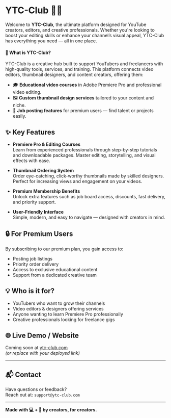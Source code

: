 # YTC-Club 🎥✨

Welcome to **YTC-Club**, the ultimate platform designed for YouTube creators, editors, and creative professionals. Whether you're looking to boost your editing skills or enhance your channel’s visual appeal, YTC-Club has everything you need — all in one place.

#### 🚀 What is YTC-Club?

YTC-Club is a creative hub built to support YouTubers and freelancers with high-quality tools, services, and training. This platform connects video editors, thumbnail designers, and content creators, offering them:

- 🎓 **Educational video courses** in Adobe Premiere Pro and professional video editing.
- 🖼️ **Custom thumbnail design services** tailored to your content and niche.
- 📢 **Job posting features** for premium users — find talent or projects easily.

## ✨ Key Features

- **Premiere Pro & Editing Courses**  
  Learn from experienced professionals through step-by-step tutorials and downloadable packages. Master editing, storytelling, and visual effects with ease.

- **Thumbnail Ordering System**  
  Order eye-catching, click-worthy thumbnails made by skilled designers. Perfect for increasing views and engagement on your videos.

- **Premium Membership Benefits**  
  Unlock extra features such as job board access, discounts, fast delivery, and priority support.

- **User-Friendly Interface**  
  Simple, modern, and easy to navigate — designed with creators in mind.

## 🔒 For Premium Users

By subscribing to our premium plan, you gain access to:

- Posting job listings
- Priority order delivery
- Access to exclusive educational content
- Support from a dedicated creative team

## 💡 Who is it for?

- YouTubers who want to grow their channels
- Video editors & designers offering services
- Anyone wanting to learn Premiere Pro professionally
- Creative professionals looking for freelance gigs

## 🌐 Live Demo / Website

Coming soon at [ytc-club.com](https://ytc-club.com)  
_(or replace with your deployed link)_

---

## 📬 Contact

Have questions or feedback?  
Reach out at: `support@ytc-club.com`

---

**Made with 💻 + 🎨 by creators, for creators.**
